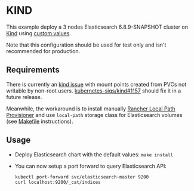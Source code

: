 # KIND

This example deploy a 3 nodes Elasticsearch 6.8.9-SNAPSHOT cluster on [Kind][]
using [custom values][].

Note that this configuration should be used for test only and isn't recommended
for production.


## Requirements

There is currently an [kind issue][] with mount points created from PVCs not
writable by non-root users. [kubernetes-sigs/kind#1157][] should fix it in a
future release.

Meanwhile, the workaround is to install manually
[Rancher Local Path Provisioner][] and use `local-path` storage class for
Elasticsearch volumes (see [Makefile][] instructions).


## Usage

* Deploy Elasticsearch chart with the default values: `make install`

* You can now setup a port forward to query Elasticsearch API:

  ```
  kubectl port-forward svc/elasticsearch-master 9200
  curl localhost:9200/_cat/indices
  ```


[custom values]: https://github.com/elastic/helm-charts/blob/6.8/elasticsearch/examples/kubernetes-kind/values.yaml
[kind]: https://kind.sigs.k8s.io/
[kind issue]: https://github.com/kubernetes-sigs/kind/issues/830
[kubernetes-sigs/kind#1157]: https://github.com/kubernetes-sigs/kind/pull/1157
[rancher local path provisioner]: https://github.com/rancher/local-path-provisioner
[Makefile]: https://github.com/elastic/helm-charts/blob/6.8/elasticsearch/examples/kubernetes-kind/Makefile#L5
